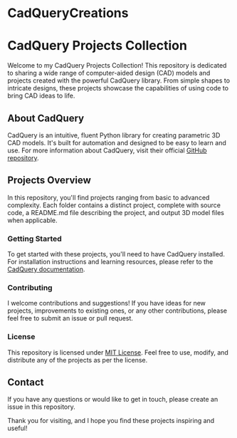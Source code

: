 # CadQueryCreations


# CadQuery Projects Collection

Welcome to my CadQuery Projects Collection! This repository is dedicated to sharing a wide range of computer-aided design (CAD) models and projects created with the powerful CadQuery library. From simple shapes to intricate designs, these projects showcase the capabilities of using code to bring CAD ideas to life.

## About CadQuery

CadQuery is an intuitive, fluent Python library for creating parametric 3D CAD models. It's built for automation and designed to be easy to learn and use. For more information about CadQuery, visit their official [GitHub repository](https://github.com/CadQuery/cadquery).

## Projects Overview

In this repository, you'll find projects ranging from basic to advanced complexity. Each folder contains a distinct project, complete with source code, a README.md file describing the project, and output 3D model files when applicable.

### Getting Started

To get started with these projects, you'll need to have CadQuery installed. For installation instructions and learning resources, please refer to the [CadQuery documentation](https://cadquery.readthedocs.io/).

### Contributing

I welcome contributions and suggestions! If you have ideas for new projects, improvements to existing ones, or any other contributions, please feel free to submit an issue or pull request.

### License

This repository is licensed under [MIT License](LICENSE). Feel free to use, modify, and distribute any of the projects as per the license.

## Contact

If you have any questions or would like to get in touch, please create an issue in this repository.

Thank you for visiting, and I hope you find these projects inspiring and useful!


